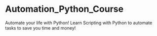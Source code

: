 # Automation_Python_Course
Automate your life with Python! Learn Scripting with Python to automate tasks to save you time and money!
